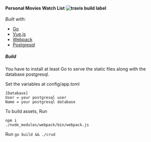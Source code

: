 #### Personal Movies Watch List ![travis build label](https://magnum.travis-ci.com/sysashi/mymovieslist.svg?token=AbFANsv5Xi6mwLCZBaop&branch=master)

*Built with:*
- [Go](https://golang.org/)
- [Vue.js](http://vuejs.org)
- [Webpack](https://webpack.github.io)
- [Postgresql](http://www.postgresql.org)

##### *Build*
You have to install at least Go to serve the static files along with the database postgresql.

Set the variables at config/app.toml
```
[Database]
User = your postgresql user
Name = your postgresql database
```

To build assets, Run
```
npm i
./node_modules/webpack/bin/webpack.js
```

Run ```go build && ./crud```
